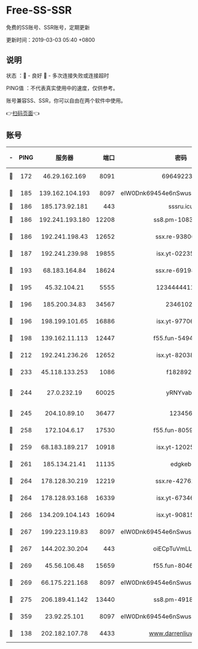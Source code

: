 # Free-SS-SSR

免费的SS账号、SSR账号，定期更新

更新时间：2019-03-03 05:40 +0800

## 说明

状态     ：🙂 - 良好 🙁 - 多次连接失败或连接超时

PING值   ：不代表真实使用中的速度，仅供参考。

账号兼容SS、SSR，你可以自由在两个软件中使用。

👉[扫码页面](https://liesauer.github.io/free-ss-ssr.github.io/)👈

## 账号

|-|PING|服务器|端口|密码|加密方式|区域|
|:----:|:----:|:-----:|-----:|:----:|:----:|:----:|
|🙂|172|46.29.162.169|8091|6964922356|aes-256-cfb|RU|
|🙂|185|139.162.104.193|8097|eIW0Dnk69454e6nSwuspv9DmS201tQ0D|aes-256-cfb|JP|
|🙂|186|185.173.92.181|443|sssru.icu|rc4-md5|RU|
|🙂|186|192.241.193.180|12208|ss8.pm-10835371|aes-256-cfb|US|
|🙂|186|192.241.198.43|12652|ssx.re-93806921|aes-256-cfb|US|
|🙂|187|192.241.239.98|19855|isx.yt-02235156|aes-256-cfb|US|
|🙂|193|68.183.164.84|18624|ssx.re-69198876|aes-256-cfb|US|
|🙂|195|45.32.104.21|5555|1234444411111|aes-256-cfb|SG|
|🙂|196|185.200.34.83|34567|23461023|aes-256-cfb|US|
|🙂|196|198.199.101.65|16886|isx.yt-97706570|aes-256-cfb|US|
|🙂|198|139.162.11.113|12447|f55.fun-54942636|aes-256-cfb|SG|
|🙂|212|192.241.236.26|12652|isx.yt-82038040|aes-256-cfb|US|
|🙂|233|45.118.133.253|1086|f1828920|aes-256-cfb|SG|
|🙂|244|27.0.232.19|60025|yRNYvabB|xchacha20-ietf-poly1305|HK|
|🙂|245|204.10.89.10|36477|123456|aes-256-cfb|US|
|🙂|258|172.104.6.17|17530|f55.fun-80599240|aes-256-cfb|US|
|🙂|259|68.183.189.217|10918|isx.yt-12025761|aes-256-cfb|SG|
|🙂|261|185.134.21.41|11135|edgkeb|aes-256-cfb|GB|
|🙂|264|178.128.30.219|12219|ssx.re-42762203|aes-256-cfb|SG|
|🙂|264|178.128.93.168|16339|isx.yt-67346063|aes-256-cfb|SG|
|🙂|266|134.209.104.143|16094|isx.yt-90815095|aes-256-cfb|SG|
|🙂|267|199.223.119.83|8097|eIW0Dnk69454e6nSwuspv9DmS201tQ0D|aes-256-cfb|US|
|🙂|267|144.202.30.204|443|oiECpTuVmLLxk4Ts|aes-256-cfb|US|
|🙂|269|45.56.106.48|15659|f55.fun-80465528|aes-256-cfb|US|
|🙂|269|66.175.221.168|8097|eIW0Dnk69454e6nSwuspv9DmS201tQ0D|aes-256-cfb|US|
|🙂|275|206.189.41.142|13440|ss8.pm-49181075|aes-256-cfb|SG|
|🙂|359|23.92.25.101|8097|eIW0Dnk69454e6nSwuspv9DmS201tQ0D|aes-256-cfb|US|
|🙂|138|202.182.107.78|4433|www.darrenliuwei.com|aes-256-cfb|JP|
